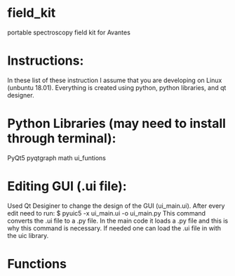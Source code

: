 # field_kit
portable spectroscopy field kit for Avantes

# Instructions:
In these list of these instruction I assume that you are developing on Linux (unbuntu 18.01). Everything is created using 
python, python libraries, and qt designer. 

# Python Libraries (may need to install through terminal):
PyQt5
pyqtgraph
math
ui_funtions

# Editing GUI (.ui file):
Used Qt Desiginer to change the design of the GUI (ui_main.ui). After every edit need to run:
    $ pyuic5 -x ui_main.ui -o ui_main.py
This command converts the .ui file to a .py file. In the main code it loads a .py file and this is why this command 
is necessary. If needed one can load the .ui file in with the uic library.

# Functions
